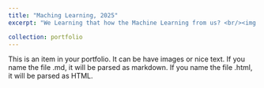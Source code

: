 ```yaml
---
title: "Maching Learning, 2025"
excerpt: "We Learning that how the Machine Learning from us? <br/><img src='/images/AImethods.jpg'>"

collection: portfolio
---
```


This is an item in your portfolio. It can be have images or nice text. If you name the file .md, it will be parsed as markdown. If you name the file .html, it will be parsed as HTML. 
